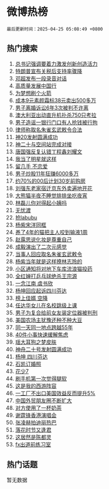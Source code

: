 # 微博热榜

`最后更新时间：2025-04-25 05:08:49 +0800`

## 热门搜索

1. [总书记强调要着力激发创新创造活力](https://m.weibo.cn/search?containerid=100103type%3D1%26t%3D10%26q%3D%23%E6%80%BB%E4%B9%A6%E8%AE%B0%E5%BC%BA%E8%B0%83%E8%A6%81%E7%9D%80%E5%8A%9B%E6%BF%80%E5%8F%91%E5%88%9B%E6%96%B0%E5%88%9B%E9%80%A0%E6%B4%BB%E5%8A%9B%23&stream_entry_id=51&isnewpage=1&extparam=seat%3D1%26stream_entry_id%3D51%26c_type%3D51%26q%3D%2523%25E6%2580%25BB%25E4%25B9%25A6%25E8%25AE%25B0%25E5%25BC%25BA%25E8%25B0%2583%25E8%25A6%2581%25E7%259D%2580%25E5%258A%259B%25E6%25BF%2580%25E5%258F%2591%25E5%2588%259B%25E6%2596%25B0%25E5%2588%259B%25E9%2580%25A0%25E6%25B4%25BB%25E5%258A%259B%2523%26cate%3D10103%26dgr%3D0%26pos%3D0%26filter_type%3Drealtimehot%26display_time%3D1745528928%26pre_seqid%3D174552892872702943742134)
1. [特朗普宣布关税后支持率骤降](https://m.weibo.cn/search?containerid=100103type%3D1%26t%3D10%26q%3D%23%E7%89%B9%E6%9C%97%E6%99%AE%E5%AE%A3%E5%B8%83%E5%85%B3%E7%A8%8E%E5%90%8E%E6%94%AF%E6%8C%81%E7%8E%87%E9%AA%A4%E9%99%8D%23&stream_entry_id=31&isnewpage=1&extparam=seat%3D1%26band_rank%3D1%26flag%3D2%26q%3D%2523%25E7%2589%25B9%25E6%259C%2597%25E6%2599%25AE%25E5%25AE%25A3%25E5%25B8%2583%25E5%2585%25B3%25E7%25A8%258E%25E5%2590%258E%25E6%2594%25AF%25E6%258C%2581%25E7%258E%2587%25E9%25AA%25A4%25E9%2599%258D%2523%26lcate%3D5001%26filter_type%3Drealtimehot%26c_type%3D31%26dgr%3D0%26cate%3D5001%26realpos%3D1%26pos%3D0%26stream_entry_id%3D31%26display_time%3D1745528928%26pre_seqid%3D174552892872702943742134)
1. [邓超发布一段录音对话](https://m.weibo.cn/search?containerid=100103type%3D1%26t%3D10%26q%3D%23%E9%82%93%E8%B6%85%E5%8F%91%E5%B8%83%E4%B8%80%E6%AE%B5%E5%BD%95%E9%9F%B3%E5%AF%B9%E8%AF%9D%23&stream_entry_id=31&isnewpage=1&extparam=seat%3D1%26band_rank%3D2%26flag%3D2%26q%3D%2523%25E9%2582%2593%25E8%25B6%2585%25E5%258F%2591%25E5%25B8%2583%25E4%25B8%2580%25E6%25AE%25B5%25E5%25BD%2595%25E9%259F%25B3%25E5%25AF%25B9%25E8%25AF%259D%2523%26lcate%3D5001%26filter_type%3Drealtimehot%26c_type%3D31%26dgr%3D0%26cate%3D5001%26realpos%3D2%26pos%3D1%26stream_entry_id%3D31%26display_time%3D1745528928%26pre_seqid%3D174552892872702943742134)
1. [高质量发展中国行](https://m.weibo.cn/search?containerid=100103type%3D1%26t%3D10%26q%3D%23%E9%AB%98%E8%B4%A8%E9%87%8F%E5%8F%91%E5%B1%95%E4%B8%AD%E5%9B%BD%E8%A1%8C%23&stream_entry_id=31&isnewpage=1&extparam=seat%3D1%26band_rank%3D3%26flag%3D0%26q%3D%2523%25E9%25AB%2598%25E8%25B4%25A8%25E9%2587%258F%25E5%258F%2591%25E5%25B1%2595%25E4%25B8%25AD%25E5%259B%25BD%25E8%25A1%258C%2523%26lcate%3D5001%26filter_type%3Drealtimehot%26c_type%3D31%26dgr%3D0%26cate%3D5001%26realpos%3D3%26pos%3D2%26stream_entry_id%3D31%26display_time%3D1745528928%26pre_seqid%3D174552892872702943742134)
1. [为梦想刷个火箭](https://m.weibo.cn/search?containerid=100103type%3D1%26t%3D10%26q%3D%23%E4%B8%BA%E6%A2%A6%E6%83%B3%E5%88%B7%E4%B8%AA%E7%81%AB%E7%AE%AD%23&stream_entry_id=31&isnewpage=1&extparam=seat%3D1%26band_rank%3D4%26is_ad_pos%3D1%26lcate%3D5001%26adid%3D284063%26filter_type%3Drealtimehot%26c_type%3D31%26stream_entry_id%3D31%26dgr%3D0%26cate%3D5001%26topic_ad%3D1%26pos%3D3%26q%3D%2523%25E4%25B8%25BA%25E6%25A2%25A6%25E6%2583%25B3%25E5%2588%25B7%25E4%25B8%25AA%25E7%2581%25AB%25E7%25AE%25AD%2523%26display_time%3D1745528928%26pre_seqid%3D174552892872702943742134)
1. [成本9元素颜霜标38元卖出500多万](https://m.weibo.cn/search?containerid=100103type%3D1%26t%3D10%26q%3D%23%E6%88%90%E6%9C%AC9%E5%85%83%E7%B4%A0%E9%A2%9C%E9%9C%9C%E6%A0%8738%E5%85%83%E5%8D%96%E5%87%BA500%E5%A4%9A%E4%B8%87%23&stream_entry_id=31&isnewpage=1&extparam=seat%3D1%26band_rank%3D4%26flag%3D0%26q%3D%2523%25E6%2588%2590%25E6%259C%25AC9%25E5%2585%2583%25E7%25B4%25A0%25E9%25A2%259C%25E9%259C%259C%25E6%25A0%258738%25E5%2585%2583%25E5%258D%2596%25E5%2587%25BA500%25E5%25A4%259A%25E4%25B8%2587%2523%26lcate%3D5001%26filter_type%3Drealtimehot%26c_type%3D31%26dgr%3D0%26cate%3D5001%26realpos%3D4%26pos%3D4%26stream_entry_id%3D31%26display_time%3D1745528928%26pre_seqid%3D174552892872702943742134)
1. [男子离婚诉讼6年3次被判不许离](https://m.weibo.cn/search?containerid=100103type%3D1%26t%3D10%26q%3D%23%E7%94%B7%E5%AD%90%E7%A6%BB%E5%A9%9A%E8%AF%89%E8%AE%BC6%E5%B9%B43%E6%AC%A1%E8%A2%AB%E5%88%A4%E4%B8%8D%E8%AE%B8%E7%A6%BB%23&stream_entry_id=31&isnewpage=1&extparam=seat%3D1%26band_rank%3D5%26flag%3D0%26q%3D%2523%25E7%2594%25B7%25E5%25AD%2590%25E7%25A6%25BB%25E5%25A9%259A%25E8%25AF%2589%25E8%25AE%25BC6%25E5%25B9%25B43%25E6%25AC%25A1%25E8%25A2%25AB%25E5%2588%25A4%25E4%25B8%258D%25E8%25AE%25B8%25E7%25A6%25BB%2523%26lcate%3D5001%26filter_type%3Drealtimehot%26c_type%3D31%26dgr%3D0%26cate%3D5001%26realpos%3D5%26pos%3D5%26stream_entry_id%3D31%26display_time%3D1745528928%26pre_seqid%3D174552892872702943742134)
1. [澳大利亚出动直升机扑杀750只考拉](https://m.weibo.cn/search?containerid=100103type%3D1%26t%3D10%26q%3D%23%E6%BE%B3%E5%A4%A7%E5%88%A9%E4%BA%9A%E5%87%BA%E5%8A%A8%E7%9B%B4%E5%8D%87%E6%9C%BA%E6%89%91%E6%9D%80750%E5%8F%AA%E8%80%83%E6%8B%89%23&stream_entry_id=31&isnewpage=1&extparam=seat%3D1%26band_rank%3D6%26flag%3D0%26q%3D%2523%25E6%25BE%25B3%25E5%25A4%25A7%25E5%2588%25A9%25E4%25BA%259A%25E5%2587%25BA%25E5%258A%25A8%25E7%259B%25B4%25E5%258D%2587%25E6%259C%25BA%25E6%2589%2591%25E6%259D%2580750%25E5%258F%25AA%25E8%2580%2583%25E6%258B%2589%2523%26lcate%3D5001%26filter_type%3Drealtimehot%26c_type%3D31%26dgr%3D0%26cate%3D5001%26realpos%3D6%26pos%3D6%26stream_entry_id%3D31%26display_time%3D1745528928%26pre_seqid%3D174552892872702943742134)
1. [男子造谣一银行门口有人抢钱被行拘](https://m.weibo.cn/search?containerid=100103type%3D1%26t%3D10%26q%3D%23%E7%94%B7%E5%AD%90%E9%80%A0%E8%B0%A3%E4%B8%80%E9%93%B6%E8%A1%8C%E9%97%A8%E5%8F%A3%E6%9C%89%E4%BA%BA%E6%8A%A2%E9%92%B1%E8%A2%AB%E8%A1%8C%E6%8B%98%23&stream_entry_id=31&isnewpage=1&extparam=seat%3D1%26band_rank%3D7%26is_ad_pos%3D1%26lcate%3D5001%26adid%3D283984%26filter_type%3Drealtimehot%26c_type%3D31%26dgr%3D0%26cate%3D5001%26stream_entry_id%3D31%26pos%3D7%26q%3D%2523%25E7%2594%25B7%25E5%25AD%2590%25E9%2580%25A0%25E8%25B0%25A3%25E4%25B8%2580%25E9%2593%25B6%25E8%25A1%258C%25E9%2597%25A8%25E5%258F%25A3%25E6%259C%2589%25E4%25BA%25BA%25E6%258A%25A2%25E9%2592%25B1%25E8%25A2%25AB%25E8%25A1%258C%25E6%258B%2598%2523%26display_time%3D1745528928%26pre_seqid%3D174552892872702943742134)
1. [律师称取名朱雀玄武敕令合法](https://m.weibo.cn/search?containerid=100103type%3D1%26t%3D10%26q%3D%23%E5%BE%8B%E5%B8%88%E7%A7%B0%E5%8F%96%E5%90%8D%E6%9C%B1%E9%9B%80%E7%8E%84%E6%AD%A6%E6%95%95%E4%BB%A4%E5%90%88%E6%B3%95%23&stream_entry_id=31&isnewpage=1&extparam=seat%3D1%26band_rank%3D7%26flag%3D0%26q%3D%2523%25E5%25BE%258B%25E5%25B8%2588%25E7%25A7%25B0%25E5%258F%2596%25E5%2590%258D%25E6%259C%25B1%25E9%259B%2580%25E7%258E%2584%25E6%25AD%25A6%25E6%2595%2595%25E4%25BB%25A4%25E5%2590%2588%25E6%25B3%2595%2523%26lcate%3D5001%26filter_type%3Drealtimehot%26c_type%3D31%26dgr%3D0%26cate%3D5001%26realpos%3D7%26pos%3D8%26stream_entry_id%3D31%26display_time%3D1745528928%26pre_seqid%3D174552892872702943742134)
1. [神20发射圆满成功](https://m.weibo.cn/search?containerid=100103type%3D1%26t%3D10%26q%3D%23%E7%A5%9E20%E5%8F%91%E5%B0%84%E5%9C%86%E6%BB%A1%E6%88%90%E5%8A%9F%23&stream_entry_id=31&isnewpage=1&extparam=seat%3D1%26band_rank%3D8%26flag%3D0%26q%3D%2523%25E7%25A5%259E20%25E5%258F%2591%25E5%25B0%2584%25E5%259C%2586%25E6%25BB%25A1%25E6%2588%2590%25E5%258A%259F%2523%26lcate%3D5001%26filter_type%3Drealtimehot%26c_type%3D31%26dgr%3D0%26cate%3D5001%26realpos%3D8%26pos%3D9%26stream_entry_id%3D31%26display_time%3D1745528928%26pre_seqid%3D174552892872702943742134)
1. [神二十与空间站完成对接](https://m.weibo.cn/search?containerid=100103type%3D1%26t%3D10%26q%3D%23%E7%A5%9E%E4%BA%8C%E5%8D%81%E4%B8%8E%E7%A9%BA%E9%97%B4%E7%AB%99%E5%AE%8C%E6%88%90%E5%AF%B9%E6%8E%A5%23&stream_entry_id=31&isnewpage=1&extparam=seat%3D1%26band_rank%3D9%26flag%3D0%26q%3D%2523%25E7%25A5%259E%25E4%25BA%258C%25E5%258D%2581%25E4%25B8%258E%25E7%25A9%25BA%25E9%2597%25B4%25E7%25AB%2599%25E5%25AE%258C%25E6%2588%2590%25E5%25AF%25B9%25E6%258E%25A5%2523%26lcate%3D5001%26filter_type%3Drealtimehot%26c_type%3D31%26dgr%3D0%26cate%3D5001%26realpos%3D9%26pos%3D10%26stream_entry_id%3D31%26display_time%3D1745528928%26pre_seqid%3D174552892872702943742134)
1. [唐国强反复认错丁程鑫刘耀文](https://m.weibo.cn/search?containerid=100103type%3D1%26t%3D10%26q%3D%23%E5%94%90%E5%9B%BD%E5%BC%BA%E5%8F%8D%E5%A4%8D%E8%AE%A4%E9%94%99%E4%B8%81%E7%A8%8B%E9%91%AB%E5%88%98%E8%80%80%E6%96%87%23&stream_entry_id=31&isnewpage=1&extparam=seat%3D1%26band_rank%3D10%26flag%3D0%26q%3D%2523%25E5%2594%2590%25E5%259B%25BD%25E5%25BC%25BA%25E5%258F%258D%25E5%25A4%258D%25E8%25AE%25A4%25E9%2594%2599%25E4%25B8%2581%25E7%25A8%258B%25E9%2591%25AB%25E5%2588%2598%25E8%2580%2580%25E6%2596%2587%2523%26lcate%3D5001%26filter_type%3Drealtimehot%26c_type%3D31%26dgr%3D0%26cate%3D5001%26realpos%3D10%26pos%3D11%26stream_entry_id%3D31%26display_time%3D1745528928%26pre_seqid%3D174552892872702943742134)
1. [我当了明星就这样](https://m.weibo.cn/search?containerid=100103type%3D1%26t%3D10%26q%3D%E6%88%91%E5%BD%93%E4%BA%86%E6%98%8E%E6%98%9F%E5%B0%B1%E8%BF%99%E6%A0%B7&stream_entry_id=31&isnewpage=1&extparam=seat%3D1%26band_rank%3D11%26flag%3D2%26q%3D%25E6%2588%2591%25E5%25BD%2593%25E4%25BA%2586%25E6%2598%258E%25E6%2598%259F%25E5%25B0%25B1%25E8%25BF%2599%25E6%25A0%25B7%26lcate%3D5001%26filter_type%3Drealtimehot%26c_type%3D31%26dgr%3D0%26cate%3D5001%26realpos%3D11%26pos%3D12%26stream_entry_id%3D31%26display_time%3D1745528928%26pre_seqid%3D174552892872702943742134)
1. [留几手 不恋爱](https://m.weibo.cn/search?containerid=100103type%3D1%26t%3D10%26q%3D%E7%95%99%E5%87%A0%E6%89%8B+%E4%B8%8D%E6%81%8B%E7%88%B1&stream_entry_id=31&isnewpage=1&extparam=seat%3D1%26band_rank%3D12%26flag%3D2%26q%3D%25E7%2595%2599%25E5%2587%25A0%25E6%2589%258B%2520%25E4%25B8%258D%25E6%2581%258B%25E7%2588%25B1%26lcate%3D5001%26filter_type%3Drealtimehot%26c_type%3D31%26dgr%3D0%26cate%3D5001%26realpos%3D12%26pos%3D13%26stream_entry_id%3D31%26display_time%3D1745528928%26pre_seqid%3D174552892872702943742134)
1. [男子炒股11年狂赚6000多万](https://m.weibo.cn/search?containerid=100103type%3D1%26t%3D10%26q%3D%23%E7%94%B7%E5%AD%90%E7%82%92%E8%82%A111%E5%B9%B4%E7%8B%82%E8%B5%9A6000%E5%A4%9A%E4%B8%87%23&stream_entry_id=31&isnewpage=1&extparam=seat%3D1%26band_rank%3D13%26flag%3D0%26q%3D%2523%25E7%2594%25B7%25E5%25AD%2590%25E7%2582%2592%25E8%2582%25A111%25E5%25B9%25B4%25E7%258B%2582%25E8%25B5%259A6000%25E5%25A4%259A%25E4%25B8%2587%2523%26lcate%3D5001%26filter_type%3Drealtimehot%26c_type%3D31%26dgr%3D0%26cate%3D5001%26realpos%3D13%26pos%3D14%26stream_entry_id%3D31%26display_time%3D1745528928%26pre_seqid%3D174552892872702943742134)
1. [约70%的00后计划30岁前购房](https://m.weibo.cn/search?containerid=100103type%3D1%26t%3D10%26q%3D%23%E7%BA%A670%25%E7%9A%8400%E5%90%8E%E8%AE%A1%E5%88%9230%E5%B2%81%E5%89%8D%E8%B4%AD%E6%88%BF%23&stream_entry_id=31&isnewpage=1&extparam=seat%3D1%26band_rank%3D14%26flag%3D0%26q%3D%2523%25E7%25BA%25A670%2525%25E7%259A%258400%25E5%2590%258E%25E8%25AE%25A1%25E5%2588%259230%25E5%25B2%2581%25E5%2589%258D%25E8%25B4%25AD%25E6%2588%25BF%2523%26lcate%3D5001%26filter_type%3Drealtimehot%26c_type%3D31%26dgr%3D0%26cate%3D5001%26realpos%3D14%26pos%3D15%26stream_entry_id%3D31%26display_time%3D1745528928%26pre_seqid%3D174552892872702943742134)
1. [刘强东老家宿迁京东外卖遍地开花](https://m.weibo.cn/search?containerid=100103type%3D1%26t%3D10%26q%3D%23%E5%88%98%E5%BC%BA%E4%B8%9C%E8%80%81%E5%AE%B6%E5%AE%BF%E8%BF%81%E4%BA%AC%E4%B8%9C%E5%A4%96%E5%8D%96%E9%81%8D%E5%9C%B0%E5%BC%80%E8%8A%B1%23&stream_entry_id=31&isnewpage=1&extparam=seat%3D1%26band_rank%3D15%26flag%3D0%26q%3D%2523%25E5%2588%2598%25E5%25BC%25BA%25E4%25B8%259C%25E8%2580%2581%25E5%25AE%25B6%25E5%25AE%25BF%25E8%25BF%2581%25E4%25BA%25AC%25E4%25B8%259C%25E5%25A4%2596%25E5%258D%2596%25E9%2581%258D%25E5%259C%25B0%25E5%25BC%2580%25E8%258A%25B1%2523%26lcate%3D5001%26filter_type%3Drealtimehot%26c_type%3D31%26dgr%3D0%26cate%3D5001%26realpos%3D15%26pos%3D16%26stream_entry_id%3D31%26display_time%3D1745528928%26pre_seqid%3D174552892872702943742134)
1. [大熊猫半夜不睡觉排排坐吃夜宵](https://m.weibo.cn/search?containerid=100103type%3D1%26t%3D10%26q%3D%23%E5%A4%A7%E7%86%8A%E7%8C%AB%E5%8D%8A%E5%A4%9C%E4%B8%8D%E7%9D%A1%E8%A7%89%E6%8E%92%E6%8E%92%E5%9D%90%E5%90%83%E5%A4%9C%E5%AE%B5%23&stream_entry_id=31&isnewpage=1&extparam=seat%3D1%26band_rank%3D16%26flag%3D0%26q%3D%2523%25E5%25A4%25A7%25E7%2586%258A%25E7%258C%25AB%25E5%258D%258A%25E5%25A4%259C%25E4%25B8%258D%25E7%259D%25A1%25E8%25A7%2589%25E6%258E%2592%25E6%258E%2592%25E5%259D%2590%25E5%2590%2583%25E5%25A4%259C%25E5%25AE%25B5%2523%26lcate%3D5001%26filter_type%3Drealtimehot%26c_type%3D31%26dgr%3D0%26cate%3D5001%26realpos%3D16%26pos%3D17%26stream_entry_id%3D31%26display_time%3D1745528928%26pre_seqid%3D174552892872702943742134)
1. [林磊儿你对得起小姨吗](https://m.weibo.cn/search?containerid=100103type%3D1%26t%3D10%26q%3D%E6%9E%97%E7%A3%8A%E5%84%BF%E4%BD%A0%E5%AF%B9%E5%BE%97%E8%B5%B7%E5%B0%8F%E5%A7%A8%E5%90%97&stream_entry_id=31&isnewpage=1&extparam=seat%3D1%26band_rank%3D17%26flag%3D0%26q%3D%25E6%259E%2597%25E7%25A3%258A%25E5%2584%25BF%25E4%25BD%25A0%25E5%25AF%25B9%25E5%25BE%2597%25E8%25B5%25B7%25E5%25B0%258F%25E5%25A7%25A8%25E5%2590%2597%26lcate%3D5001%26filter_type%3Drealtimehot%26c_type%3D31%26dgr%3D0%26cate%3D5001%26realpos%3D17%26pos%3D18%26stream_entry_id%3D31%26display_time%3D1745528928%26pre_seqid%3D174552892872702943742134)
1. [无忧渡](https://m.weibo.cn/search?containerid=100103type%3D1%26t%3D10%26q%3D%E6%97%A0%E5%BF%A7%E6%B8%A1&stream_entry_id=31&isnewpage=1&extparam=seat%3D1%26band_rank%3D18%26flag%3D0%26q%3D%25E6%2597%25A0%25E5%25BF%25A7%25E6%25B8%25A1%26lcate%3D5001%26filter_type%3Drealtimehot%26c_type%3D31%26dgr%3D0%26cate%3D5001%26realpos%3D18%26pos%3D19%26stream_entry_id%3D31%26display_time%3D1745528928%26pre_seqid%3D174552892872702943742134)
1. [抢labubu](https://m.weibo.cn/search?containerid=100103type%3D1%26t%3D10%26q%3D%E6%8A%A2labubu&stream_entry_id=31&isnewpage=1&extparam=seat%3D1%26band_rank%3D19%26flag%3D0%26q%3D%25E6%258A%25A2labubu%26lcate%3D5001%26filter_type%3Drealtimehot%26c_type%3D31%26dgr%3D0%26cate%3D5001%26realpos%3D19%26pos%3D20%26stream_entry_id%3D31%26display_time%3D1745528928%26pre_seqid%3D174552892872702943742134)
1. [杨紫宋洋同框](https://m.weibo.cn/search?containerid=100103type%3D1%26t%3D10%26q%3D%23%E6%9D%A8%E7%B4%AB%E5%AE%8B%E6%B4%8B%E5%90%8C%E6%A1%86%23&stream_entry_id=31&isnewpage=1&extparam=seat%3D1%26band_rank%3D20%26flag%3D0%26q%3D%2523%25E6%259D%25A8%25E7%25B4%25AB%25E5%25AE%258B%25E6%25B4%258B%25E5%2590%258C%25E6%25A1%2586%2523%26lcate%3D5001%26filter_type%3Drealtimehot%26c_type%3D31%26dgr%3D0%26cate%3D5001%26realpos%3D20%26pos%3D21%26stream_entry_id%3D31%26display_time%3D1745528928%26pre_seqid%3D174552892872702943742134)
1. [养了4年的猫把主人咬到输液1周](https://m.weibo.cn/search?containerid=100103type%3D1%26t%3D10%26q%3D%23%E5%85%BB%E4%BA%864%E5%B9%B4%E7%9A%84%E7%8C%AB%E6%8A%8A%E4%B8%BB%E4%BA%BA%E5%92%AC%E5%88%B0%E8%BE%93%E6%B6%B21%E5%91%A8%23&stream_entry_id=31&isnewpage=1&extparam=seat%3D1%26band_rank%3D21%26flag%3D0%26q%3D%2523%25E5%2585%25BB%25E4%25BA%25864%25E5%25B9%25B4%25E7%259A%2584%25E7%258C%25AB%25E6%258A%258A%25E4%25B8%25BB%25E4%25BA%25BA%25E5%2592%25AC%25E5%2588%25B0%25E8%25BE%2593%25E6%25B6%25B21%25E5%2591%25A8%2523%26lcate%3D5001%26filter_type%3Drealtimehot%26c_type%3D31%26dgr%3D0%26cate%3D5001%26realpos%3D21%26pos%3D22%26stream_entry_id%3D31%26display_time%3D1745528928%26pre_seqid%3D174552892872702943742134)
1. [赵露思说化妆是尊重自己](https://m.weibo.cn/search?containerid=100103type%3D1%26t%3D10%26q%3D%23%E8%B5%B5%E9%9C%B2%E6%80%9D%E8%AF%B4%E5%8C%96%E5%A6%86%E6%98%AF%E5%B0%8A%E9%87%8D%E8%87%AA%E5%B7%B1%23&stream_entry_id=31&isnewpage=1&extparam=seat%3D1%26band_rank%3D22%26flag%3D0%26q%3D%2523%25E8%25B5%25B5%25E9%259C%25B2%25E6%2580%259D%25E8%25AF%25B4%25E5%258C%2596%25E5%25A6%2586%25E6%2598%25AF%25E5%25B0%258A%25E9%2587%258D%25E8%2587%25AA%25E5%25B7%25B1%2523%26lcate%3D5001%26filter_type%3Drealtimehot%26c_type%3D31%26dgr%3D0%26cate%3D5001%26realpos%3D22%26pos%3D23%26stream_entry_id%3D31%26display_time%3D1745528928%26pre_seqid%3D174552892872702943742134)
1. [成毅演出了二次元感觉](https://m.weibo.cn/search?containerid=100103type%3D1%26t%3D10%26q%3D%E6%88%90%E6%AF%85%E6%BC%94%E5%87%BA%E4%BA%86%E4%BA%8C%E6%AC%A1%E5%85%83%E6%84%9F%E8%A7%89&stream_entry_id=31&isnewpage=1&extparam=seat%3D1%26band_rank%3D23%26flag%3D0%26q%3D%25E6%2588%2590%25E6%25AF%2585%25E6%25BC%2594%25E5%2587%25BA%25E4%25BA%2586%25E4%25BA%258C%25E6%25AC%25A1%25E5%2585%2583%25E6%2584%259F%25E8%25A7%2589%26lcate%3D5001%26filter_type%3Drealtimehot%26c_type%3D31%26dgr%3D0%26cate%3D5001%26realpos%3D23%26pos%3D24%26stream_entry_id%3D31%26display_time%3D1745528928%26pre_seqid%3D174552892872702943742134)
1. [当事人回应取名朱雀玄武敕令](https://m.weibo.cn/search?containerid=100103type%3D1%26t%3D10%26q%3D%23%E5%BD%93%E4%BA%8B%E4%BA%BA%E5%9B%9E%E5%BA%94%E5%8F%96%E5%90%8D%E6%9C%B1%E9%9B%80%E7%8E%84%E6%AD%A6%E6%95%95%E4%BB%A4%23&stream_entry_id=31&isnewpage=1&extparam=seat%3D1%26band_rank%3D24%26flag%3D0%26q%3D%2523%25E5%25BD%2593%25E4%25BA%258B%25E4%25BA%25BA%25E5%259B%259E%25E5%25BA%2594%25E5%258F%2596%25E5%2590%258D%25E6%259C%25B1%25E9%259B%2580%25E7%258E%2584%25E6%25AD%25A6%25E6%2595%2595%25E4%25BB%25A4%2523%26lcate%3D5001%26filter_type%3Drealtimehot%26c_type%3D31%26dgr%3D0%26cate%3D5001%26realpos%3D24%26pos%3D25%26stream_entry_id%3D31%26display_time%3D1745528928%26pre_seqid%3D174552892872702943742134)
1. [杨紫当年就是这样撩林志玲的](https://m.weibo.cn/search?containerid=100103type%3D1%26t%3D10%26q%3D%E6%9D%A8%E7%B4%AB%E5%BD%93%E5%B9%B4%E5%B0%B1%E6%98%AF%E8%BF%99%E6%A0%B7%E6%92%A9%E6%9E%97%E5%BF%97%E7%8E%B2%E7%9A%84&stream_entry_id=31&isnewpage=1&extparam=seat%3D1%26band_rank%3D25%26flag%3D0%26q%3D%25E6%259D%25A8%25E7%25B4%25AB%25E5%25BD%2593%25E5%25B9%25B4%25E5%25B0%25B1%25E6%2598%25AF%25E8%25BF%2599%25E6%25A0%25B7%25E6%2592%25A9%25E6%259E%2597%25E5%25BF%2597%25E7%258E%25B2%25E7%259A%2584%26lcate%3D5001%26filter_type%3Drealtimehot%26c_type%3D31%26dgr%3D0%26cate%3D5001%26realpos%3D25%26pos%3D26%26stream_entry_id%3D31%26display_time%3D1745528928%26pre_seqid%3D174552892872702943742134)
1. [小区通知将对地下车库流浪猫投药](https://m.weibo.cn/search?containerid=100103type%3D1%26t%3D10%26q%3D%23%E5%B0%8F%E5%8C%BA%E9%80%9A%E7%9F%A5%E5%B0%86%E5%AF%B9%E5%9C%B0%E4%B8%8B%E8%BD%A6%E5%BA%93%E6%B5%81%E6%B5%AA%E7%8C%AB%E6%8A%95%E8%8D%AF%23&stream_entry_id=31&isnewpage=1&extparam=seat%3D1%26band_rank%3D26%26flag%3D0%26q%3D%2523%25E5%25B0%258F%25E5%258C%25BA%25E9%2580%259A%25E7%259F%25A5%25E5%25B0%2586%25E5%25AF%25B9%25E5%259C%25B0%25E4%25B8%258B%25E8%25BD%25A6%25E5%25BA%2593%25E6%25B5%2581%25E6%25B5%25AA%25E7%258C%25AB%25E6%258A%2595%25E8%258D%25AF%2523%26lcate%3D5001%26filter_type%3Drealtimehot%26c_type%3D31%26dgr%3D0%26cate%3D5001%26realpos%3D26%26pos%3D27%26stream_entry_id%3D31%26display_time%3D1745528928%26pre_seqid%3D174552892872702943742134)
1. [全红婵打乒乓球绝杀王宗源](https://m.weibo.cn/search?containerid=100103type%3D1%26t%3D10%26q%3D%23%E5%85%A8%E7%BA%A2%E5%A9%B5%E6%89%93%E4%B9%92%E4%B9%93%E7%90%83%E7%BB%9D%E6%9D%80%E7%8E%8B%E5%AE%97%E6%BA%90%23&stream_entry_id=31&isnewpage=1&extparam=seat%3D1%26band_rank%3D27%26flag%3D0%26q%3D%2523%25E5%2585%25A8%25E7%25BA%25A2%25E5%25A9%25B5%25E6%2589%2593%25E4%25B9%2592%25E4%25B9%2593%25E7%2590%2583%25E7%25BB%259D%25E6%259D%2580%25E7%258E%258B%25E5%25AE%2597%25E6%25BA%2590%2523%26lcate%3D5001%26filter_type%3Drealtimehot%26c_type%3D31%26dgr%3D0%26cate%3D5001%26realpos%3D27%26pos%3D28%26stream_entry_id%3D31%26display_time%3D1745528928%26pre_seqid%3D174552892872702943742134)
1. [一念江南 虞书欣](https://m.weibo.cn/search?containerid=100103type%3D1%26t%3D10%26q%3D%E4%B8%80%E5%BF%B5%E6%B1%9F%E5%8D%97+%E8%99%9E%E4%B9%A6%E6%AC%A3&stream_entry_id=31&isnewpage=1&extparam=seat%3D1%26band_rank%3D28%26flag%3D0%26q%3D%25E4%25B8%2580%25E5%25BF%25B5%25E6%25B1%259F%25E5%258D%2597%2520%25E8%2599%259E%25E4%25B9%25A6%25E6%25AC%25A3%26lcate%3D5001%26filter_type%3Drealtimehot%26c_type%3D31%26dgr%3D0%26cate%3D5001%26realpos%3D28%26pos%3D29%26stream_entry_id%3D31%26display_time%3D1745528928%26pre_seqid%3D174552892872702943742134)
1. [杨坤回应起诉四川芬达](https://m.weibo.cn/search?containerid=100103type%3D1%26t%3D10%26q%3D%23%E6%9D%A8%E5%9D%A4%E5%9B%9E%E5%BA%94%E8%B5%B7%E8%AF%89%E5%9B%9B%E5%B7%9D%E8%8A%AC%E8%BE%BE%23&stream_entry_id=31&isnewpage=1&extparam=seat%3D1%26band_rank%3D29%26flag%3D0%26q%3D%2523%25E6%259D%25A8%25E5%259D%25A4%25E5%259B%259E%25E5%25BA%2594%25E8%25B5%25B7%25E8%25AF%2589%25E5%259B%259B%25E5%25B7%259D%25E8%258A%25AC%25E8%25BE%25BE%2523%26lcate%3D5001%26filter_type%3Drealtimehot%26c_type%3D31%26dgr%3D0%26cate%3D5001%26realpos%3D29%26pos%3D30%26stream_entry_id%3D31%26display_time%3D1745528928%26pre_seqid%3D174552892872702943742134)
1. [榜上佳婿 空降](https://m.weibo.cn/search?containerid=100103type%3D1%26t%3D10%26q%3D%E6%A6%9C%E4%B8%8A%E4%BD%B3%E5%A9%BF+%E7%A9%BA%E9%99%8D&stream_entry_id=31&isnewpage=1&extparam=seat%3D1%26band_rank%3D30%26flag%3D0%26q%3D%25E6%25A6%259C%25E4%25B8%258A%25E4%25BD%25B3%25E5%25A9%25BF%2520%25E7%25A9%25BA%25E9%2599%258D%26lcate%3D5001%26filter_type%3Drealtimehot%26c_type%3D31%26dgr%3D0%26cate%3D5001%26realpos%3D30%26pos%3D31%26stream_entry_id%3D31%26display_time%3D1745528928%26pre_seqid%3D174552892872702943742134)
1. [任达华女儿在名校跳级上课](https://m.weibo.cn/search?containerid=100103type%3D1%26t%3D10%26q%3D%23%E4%BB%BB%E8%BE%BE%E5%8D%8E%E5%A5%B3%E5%84%BF%E5%9C%A8%E5%90%8D%E6%A0%A1%E8%B7%B3%E7%BA%A7%E4%B8%8A%E8%AF%BE%23&stream_entry_id=31&isnewpage=1&extparam=seat%3D1%26band_rank%3D31%26flag%3D1%26q%3D%2523%25E4%25BB%25BB%25E8%25BE%25BE%25E5%258D%258E%25E5%25A5%25B3%25E5%2584%25BF%25E5%259C%25A8%25E5%2590%258D%25E6%25A0%25A1%25E8%25B7%25B3%25E7%25BA%25A7%25E4%25B8%258A%25E8%25AF%25BE%2523%26lcate%3D5001%26filter_type%3Drealtimehot%26c_type%3D31%26dgr%3D0%26cate%3D5001%26realpos%3D31%26pos%3D32%26stream_entry_id%3D31%26display_time%3D1745528928%26pre_seqid%3D174552892872702943742134)
1. [男子为复合给前女友装定位器被判刑](https://m.weibo.cn/search?containerid=100103type%3D1%26t%3D10%26q%3D%23%E7%94%B7%E5%AD%90%E4%B8%BA%E5%A4%8D%E5%90%88%E7%BB%99%E5%89%8D%E5%A5%B3%E5%8F%8B%E8%A3%85%E5%AE%9A%E4%BD%8D%E5%99%A8%E8%A2%AB%E5%88%A4%E5%88%91%23&stream_entry_id=31&isnewpage=1&extparam=seat%3D1%26band_rank%3D32%26flag%3D0%26q%3D%2523%25E7%2594%25B7%25E5%25AD%2590%25E4%25B8%25BA%25E5%25A4%258D%25E5%2590%2588%25E7%25BB%2599%25E5%2589%258D%25E5%25A5%25B3%25E5%258F%258B%25E8%25A3%2585%25E5%25AE%259A%25E4%25BD%258D%25E5%2599%25A8%25E8%25A2%25AB%25E5%2588%25A4%25E5%2588%2591%2523%26lcate%3D5001%26filter_type%3Drealtimehot%26c_type%3D31%26dgr%3D0%26cate%3D5001%26realpos%3D32%26pos%3D33%26stream_entry_id%3D31%26display_time%3D1745528928%26pre_seqid%3D174552892872702943742134)
1. [美国农场主犹豫还种不种大豆](https://m.weibo.cn/search?containerid=100103type%3D1%26t%3D10%26q%3D%23%E7%BE%8E%E5%9B%BD%E5%86%9C%E5%9C%BA%E4%B8%BB%E7%8A%B9%E8%B1%AB%E8%BF%98%E7%A7%8D%E4%B8%8D%E7%A7%8D%E5%A4%A7%E8%B1%86%23&stream_entry_id=31&isnewpage=1&extparam=seat%3D1%26band_rank%3D33%26flag%3D0%26q%3D%2523%25E7%25BE%258E%25E5%259B%25BD%25E5%2586%259C%25E5%259C%25BA%25E4%25B8%25BB%25E7%258A%25B9%25E8%25B1%25AB%25E8%25BF%2598%25E7%25A7%258D%25E4%25B8%258D%25E7%25A7%258D%25E5%25A4%25A7%25E8%25B1%2586%2523%26lcate%3D5001%26filter_type%3Drealtimehot%26c_type%3D31%26dgr%3D0%26cate%3D5001%26realpos%3D33%26pos%3D34%26stream_entry_id%3D31%26display_time%3D1745528928%26pre_seqid%3D174552892872702943742134)
1. [同一天同一地点跨越55年](https://m.weibo.cn/search?containerid=100103type%3D1%26t%3D10%26q%3D%23%E5%90%8C%E4%B8%80%E5%A4%A9%E5%90%8C%E4%B8%80%E5%9C%B0%E7%82%B9%E8%B7%A8%E8%B6%8A55%E5%B9%B4%23&stream_entry_id=31&isnewpage=1&extparam=seat%3D1%26band_rank%3D34%26flag%3D0%26q%3D%2523%25E5%2590%258C%25E4%25B8%2580%25E5%25A4%25A9%25E5%2590%258C%25E4%25B8%2580%25E5%259C%25B0%25E7%2582%25B9%25E8%25B7%25A8%25E8%25B6%258A55%25E5%25B9%25B4%2523%26lcate%3D5001%26filter_type%3Drealtimehot%26c_type%3D31%26dgr%3D0%26cate%3D5001%26realpos%3D34%26pos%3D35%26stream_entry_id%3D31%26display_time%3D1745528928%26pre_seqid%3D174552892872702943742134)
1. [40件小事快速缓解焦虑](https://m.weibo.cn/search?containerid=100103type%3D1%26t%3D10%26q%3D%2340%E4%BB%B6%E5%B0%8F%E4%BA%8B%E5%BF%AB%E9%80%9F%E7%BC%93%E8%A7%A3%E7%84%A6%E8%99%91%23&stream_entry_id=31&isnewpage=1&extparam=seat%3D1%26band_rank%3D35%26flag%3D0%26q%3D%252340%25E4%25BB%25B6%25E5%25B0%258F%25E4%25BA%258B%25E5%25BF%25AB%25E9%2580%259F%25E7%25BC%2593%25E8%25A7%25A3%25E7%2584%25A6%25E8%2599%2591%2523%26lcate%3D5001%26filter_type%3Drealtimehot%26c_type%3D31%26dgr%3D0%26cate%3D5001%26realpos%3D35%26pos%3D36%26stream_entry_id%3D31%26display_time%3D1745528928%26pre_seqid%3D174552892872702943742134)
1. [瑶大耳狗之梦皮肤](https://m.weibo.cn/search?containerid=100103type%3D1%26t%3D10%26q%3D%23%E7%91%B6%E5%A4%A7%E8%80%B3%E7%8B%97%E4%B9%8B%E6%A2%A6%E7%9A%AE%E8%82%A4%23&stream_entry_id=31&isnewpage=1&extparam=seat%3D1%26band_rank%3D36%26flag%3D0%26q%3D%2523%25E7%2591%25B6%25E5%25A4%25A7%25E8%2580%25B3%25E7%258B%2597%25E4%25B9%258B%25E6%25A2%25A6%25E7%259A%25AE%25E8%2582%25A4%2523%26lcate%3D5001%26filter_type%3Drealtimehot%26c_type%3D31%26dgr%3D0%26cate%3D5001%26realpos%3D36%26pos%3D37%26stream_entry_id%3D31%26display_time%3D1745528928%26pre_seqid%3D174552892872702943742134)
1. [神舟二十号发射圆满成功](https://m.weibo.cn/search?containerid=100103type%3D1%26t%3D10%26q%3D%23%E7%A5%9E%E8%88%9F%E4%BA%8C%E5%8D%81%E5%8F%B7%E5%8F%91%E5%B0%84%E5%9C%86%E6%BB%A1%E6%88%90%E5%8A%9F%23&stream_entry_id=31&isnewpage=1&extparam=seat%3D1%26band_rank%3D37%26flag%3D0%26q%3D%2523%25E7%25A5%259E%25E8%2588%259F%25E4%25BA%258C%25E5%258D%2581%25E5%258F%25B7%25E5%258F%2591%25E5%25B0%2584%25E5%259C%2586%25E6%25BB%25A1%25E6%2588%2590%25E5%258A%259F%2523%26lcate%3D5001%26filter_type%3Drealtimehot%26c_type%3D31%26dgr%3D0%26cate%3D5001%26realpos%3D37%26pos%3D38%26stream_entry_id%3D31%26display_time%3D1745528928%26pre_seqid%3D174552892872702943742134)
1. [杨坤 四川芬达](https://m.weibo.cn/search?containerid=100103type%3D1%26t%3D10%26q%3D%E6%9D%A8%E5%9D%A4+%E5%9B%9B%E5%B7%9D%E8%8A%AC%E8%BE%BE&stream_entry_id=31&isnewpage=1&extparam=seat%3D1%26band_rank%3D38%26flag%3D0%26q%3D%25E6%259D%25A8%25E5%259D%25A4%2520%25E5%259B%259B%25E5%25B7%259D%25E8%258A%25AC%25E8%25BE%25BE%26lcate%3D5001%26filter_type%3Drealtimehot%26c_type%3D31%26dgr%3D0%26cate%3D5001%26realpos%3D38%26pos%3D39%26stream_entry_id%3D31%26display_time%3D1745528928%26pre_seqid%3D174552892872702943742134)
1. [石凯订婚照](https://m.weibo.cn/search?containerid=100103type%3D1%26t%3D10%26q%3D%23%E7%9F%B3%E5%87%AF%E8%AE%A2%E5%A9%9A%E7%85%A7%23&stream_entry_id=31&isnewpage=1&extparam=seat%3D1%26band_rank%3D39%26flag%3D0%26q%3D%2523%25E7%259F%25B3%25E5%2587%25AF%25E8%25AE%25A2%25E5%25A9%259A%25E7%2585%25A7%2523%26lcate%3D5001%26filter_type%3Drealtimehot%26c_type%3D31%26dgr%3D0%26cate%3D5001%26realpos%3D39%26pos%3D40%26stream_entry_id%3D31%26display_time%3D1745528928%26pre_seqid%3D174552892872702943742134)
1. [花少7](https://m.weibo.cn/search?containerid=100103type%3D1%26t%3D10%26q%3D%E8%8A%B1%E5%B0%917&stream_entry_id=31&isnewpage=1&extparam=seat%3D1%26band_rank%3D40%26flag%3D0%26q%3D%25E8%258A%25B1%25E5%25B0%25917%26lcate%3D5001%26filter_type%3Drealtimehot%26c_type%3D31%26dgr%3D0%26cate%3D5001%26realpos%3D40%26pos%3D41%26stream_entry_id%3D31%26display_time%3D1745528928%26pre_seqid%3D174552892872702943742134)
1. [刷手机第一次觉得腿软](https://m.weibo.cn/search?containerid=100103type%3D1%26t%3D10%26q%3D%23%E5%88%B7%E6%89%8B%E6%9C%BA%E7%AC%AC%E4%B8%80%E6%AC%A1%E8%A7%89%E5%BE%97%E8%85%BF%E8%BD%AF%23&stream_entry_id=31&isnewpage=1&extparam=seat%3D1%26band_rank%3D41%26flag%3D0%26q%3D%2523%25E5%2588%25B7%25E6%2589%258B%25E6%259C%25BA%25E7%25AC%25AC%25E4%25B8%2580%25E6%25AC%25A1%25E8%25A7%2589%25E5%25BE%2597%25E8%2585%25BF%25E8%25BD%25AF%2523%26lcate%3D5001%26filter_type%3Drealtimehot%26c_type%3D31%26dgr%3D0%26cate%3D5001%26realpos%3D41%26pos%3D42%26stream_entry_id%3D31%26display_time%3D1745528928%26pre_seqid%3D174552892872702943742134)
1. [这是我的西游阵容](https://m.weibo.cn/search?containerid=100103type%3D1%26t%3D10%26q%3D%E8%BF%99%E6%98%AF%E6%88%91%E7%9A%84%E8%A5%BF%E6%B8%B8%E9%98%B5%E5%AE%B9&stream_entry_id=31&isnewpage=1&extparam=seat%3D1%26band_rank%3D42%26flag%3D0%26q%3D%25E8%25BF%2599%25E6%2598%25AF%25E6%2588%2591%25E7%259A%2584%25E8%25A5%25BF%25E6%25B8%25B8%25E9%2598%25B5%25E5%25AE%25B9%26lcate%3D5001%26filter_type%3Drealtimehot%26c_type%3D31%26dgr%3D0%26cate%3D5001%26realpos%3D42%26pos%3D43%26stream_entry_id%3D31%26display_time%3D1745528928%26pre_seqid%3D174552892872702943742134)
1. [一工厂不出口美国效益反而提升5%](https://m.weibo.cn/search?containerid=100103type%3D1%26t%3D10%26q%3D%23%E4%B8%80%E5%B7%A5%E5%8E%82%E4%B8%8D%E5%87%BA%E5%8F%A3%E7%BE%8E%E5%9B%BD%E6%95%88%E7%9B%8A%E5%8F%8D%E8%80%8C%E6%8F%90%E5%8D%875%25%23&stream_entry_id=31&isnewpage=1&extparam=seat%3D1%26band_rank%3D43%26flag%3D0%26q%3D%2523%25E4%25B8%2580%25E5%25B7%25A5%25E5%258E%2582%25E4%25B8%258D%25E5%2587%25BA%25E5%258F%25A3%25E7%25BE%258E%25E5%259B%25BD%25E6%2595%2588%25E7%259B%258A%25E5%258F%258D%25E8%2580%258C%25E6%258F%2590%25E5%258D%25875%2525%2523%26lcate%3D5001%26filter_type%3Drealtimehot%26c_type%3D31%26dgr%3D0%26cate%3D5001%26realpos%3D43%26pos%3D44%26stream_entry_id%3D31%26display_time%3D1745528928%26pre_seqid%3D174552892872702943742134)
1. [中国外贸朋友圈不断扩大](https://m.weibo.cn/search?containerid=100103type%3D1%26t%3D10%26q%3D%23%E4%B8%AD%E5%9B%BD%E5%A4%96%E8%B4%B8%E6%9C%8B%E5%8F%8B%E5%9C%88%E4%B8%8D%E6%96%AD%E6%89%A9%E5%A4%A7%23&stream_entry_id=31&isnewpage=1&extparam=seat%3D1%26band_rank%3D44%26flag%3D0%26q%3D%2523%25E4%25B8%25AD%25E5%259B%25BD%25E5%25A4%2596%25E8%25B4%25B8%25E6%259C%258B%25E5%258F%258B%25E5%259C%2588%25E4%25B8%258D%25E6%2596%25AD%25E6%2589%25A9%25E5%25A4%25A7%2523%26lcate%3D5001%26filter_type%3Drealtimehot%26c_type%3D31%26dgr%3D0%26cate%3D5001%26realpos%3D44%26pos%3D45%26stream_entry_id%3D31%26display_time%3D1745528928%26pre_seqid%3D174552892872702943742134)
1. [对方使用了一杯奶茶](https://m.weibo.cn/search?containerid=100103type%3D1%26t%3D10%26q%3D%23%E5%AF%B9%E6%96%B9%E4%BD%BF%E7%94%A8%E4%BA%86%E4%B8%80%E6%9D%AF%E5%A5%B6%E8%8C%B6%23&stream_entry_id=31&isnewpage=1&extparam=seat%3D1%26band_rank%3D45%26flag%3D0%26q%3D%2523%25E5%25AF%25B9%25E6%2596%25B9%25E4%25BD%25BF%25E7%2594%25A8%25E4%25BA%2586%25E4%25B8%2580%25E6%259D%25AF%25E5%25A5%25B6%25E8%258C%25B6%2523%26lcate%3D5001%26filter_type%3Drealtimehot%26c_type%3D31%26dgr%3D0%26cate%3D5001%26realpos%3D45%26pos%3D46%26stream_entry_id%3D31%26display_time%3D1745528928%26pre_seqid%3D174552892872702943742134)
1. [谢霆锋香港演唱会](https://m.weibo.cn/search?containerid=100103type%3D1%26t%3D10%26q%3D%23%E8%B0%A2%E9%9C%86%E9%94%8B%E9%A6%99%E6%B8%AF%E6%BC%94%E5%94%B1%E4%BC%9A%23&stream_entry_id=31&isnewpage=1&extparam=seat%3D1%26band_rank%3D46%26flag%3D0%26q%3D%2523%25E8%25B0%25A2%25E9%259C%2586%25E9%2594%258B%25E9%25A6%2599%25E6%25B8%25AF%25E6%25BC%2594%25E5%2594%25B1%25E4%25BC%259A%2523%26lcate%3D5001%26filter_type%3Drealtimehot%26c_type%3D31%26dgr%3D0%26cate%3D5001%26realpos%3D46%26pos%3D47%26stream_entry_id%3D31%26display_time%3D1745528928%26pre_seqid%3D174552892872702943742134)
1. [张凌赫拍迪丽热巴](https://m.weibo.cn/search?containerid=100103type%3D1%26t%3D10%26q%3D%23%E5%BC%A0%E5%87%8C%E8%B5%AB%E6%8B%8D%E8%BF%AA%E4%B8%BD%E7%83%AD%E5%B7%B4%23&stream_entry_id=31&isnewpage=1&extparam=seat%3D1%26band_rank%3D47%26flag%3D0%26q%3D%2523%25E5%25BC%25A0%25E5%2587%258C%25E8%25B5%25AB%25E6%258B%258D%25E8%25BF%25AA%25E4%25B8%25BD%25E7%2583%25AD%25E5%25B7%25B4%2523%26lcate%3D5001%26filter_type%3Drealtimehot%26c_type%3D31%26dgr%3D0%26cate%3D5001%26realpos%3D47%26pos%3D48%26stream_entry_id%3D31%26display_time%3D1745528928%26pre_seqid%3D174552892872702943742134)
1. [落花时节又逢君](https://m.weibo.cn/search?containerid=100103type%3D1%26t%3D10%26q%3D%E8%90%BD%E8%8A%B1%E6%97%B6%E8%8A%82%E5%8F%88%E9%80%A2%E5%90%9B&stream_entry_id=31&isnewpage=1&extparam=seat%3D1%26band_rank%3D48%26flag%3D0%26q%3D%25E8%2590%25BD%25E8%258A%25B1%25E6%2597%25B6%25E8%258A%2582%25E5%258F%2588%25E9%2580%25A2%25E5%2590%259B%26lcate%3D5001%26filter_type%3Drealtimehot%26c_type%3D31%26dgr%3D0%26cate%3D5001%26realpos%3D48%26pos%3D49%26stream_entry_id%3D31%26display_time%3D1745528928%26pre_seqid%3D174552892872702943742134)
1. [这居然是陈都灵](https://m.weibo.cn/search?containerid=100103type%3D1%26t%3D10%26q%3D%E8%BF%99%E5%B1%85%E7%84%B6%E6%98%AF%E9%99%88%E9%83%BD%E7%81%B5&stream_entry_id=31&isnewpage=1&extparam=seat%3D1%26band_rank%3D49%26flag%3D0%26q%3D%25E8%25BF%2599%25E5%25B1%2585%25E7%2584%25B6%25E6%2598%25AF%25E9%2599%2588%25E9%2583%25BD%25E7%2581%25B5%26lcate%3D5001%26filter_type%3Drealtimehot%26c_type%3D31%26dgr%3D0%26cate%3D5001%26realpos%3D49%26pos%3D50%26stream_entry_id%3D31%26display_time%3D1745528928%26pre_seqid%3D174552892872702943742134)
1. [fx出道前练习室](https://m.weibo.cn/search?containerid=100103type%3D1%26t%3D10%26q%3Dfx%E5%87%BA%E9%81%93%E5%89%8D%E7%BB%83%E4%B9%A0%E5%AE%A4&stream_entry_id=31&isnewpage=1&extparam=seat%3D1%26band_rank%3D50%26flag%3D0%26q%3Dfx%25E5%2587%25BA%25E9%2581%2593%25E5%2589%258D%25E7%25BB%2583%25E4%25B9%25A0%25E5%25AE%25A4%26lcate%3D5001%26filter_type%3Drealtimehot%26c_type%3D31%26dgr%3D0%26cate%3D5001%26realpos%3D50%26pos%3D51%26stream_entry_id%3D31%26display_time%3D1745528928%26pre_seqid%3D174552892872702943742134)

## 热门话题

暂无数据
